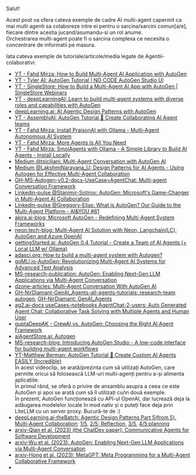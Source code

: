 Salut!

Acest post va ofera cateva exemple de cadre AI multi-agent capermit ca mai multi agenti sa colaboreze intre ei pentru o sarcina/sarcini comun[a/e], fiecare dintre acestia jucand/asumandu-si un rol anume. 
<br/>Orchestrarea multi-agent poate fi o sarcina complexa ce necesita o concentrare de informatii pe masura.

Iata cateva exemple de tutoriale/articole/media legate de Agentii-colaborativi:

 - [YT - Fahd Mirza: How to Build Multi-Agent AI Application with AutoGen](https://www.youtube.com/watch?v=YU9TmHcmjC4)
 - [YT - Tyler AI: AutoGen Tutorial | NO CODE AutoGen Studio UI](https://www.youtube.com/watch?v=ZmduUzy5--o&ab_channel=TylerAI)
 - [YT - SingleStore: How to Build a Multi-Agent AI App with AutoGen | SingleStore Webinars](https://www.youtube.com/watch?v=_6g5X4EmRBE&ab_channel=SingleStore)
 - [YT - deepLearningAI: Learn to build multi-agent systems with diverse roles and capabilities with AutoGen](https://www.youtube.com/watch?v=6gnvm-8NEmA&ab_channel=DeepLearningAI)
 - [deepLearning.ai: AI Agentic Design Patterns with AutoGen](https://www.deeplearning.ai/short-courses/ai-agentic-design-patterns-with-autogen/)
 - [YT - AssemblyAI: AutoGen Tutorial 🤖 Create Collaborating AI Agent teams](https://www.youtube.com/watch?v=0GyJ3FLHR1o&ab_channel=AssemblyAI)
 - [YT - Fahd Mirza: Install PraisonAI with Ollama - Multi-Agent Autonomous AI System](https://www.youtube.com/watch?v=wJzeg6IUzJY)
 - [YT - Fahd Mirza: More Agents Is All You Need](https://www.youtube.com/watch?v=awbsdnPkPLA&ab_channel=FahdMirza)
 - [YT - Fahd Mirza: SmolAgents with Ollama - A Simple Library to Build AI Agents - Install Locally](https://www.youtube.com/watch?v=pOBwIvpGWvU&ab_channel=FahdMirza)
 - [Medium @tsiciliani: Multi-Agent Conversation with AutoGen AI](https://medium.com/@tsiciliani/multi-agent-conversation-with-autogen-ai-52a48240e698)
 - [Medium @LakshmiNarayana_U: Design Patterns for AI Agents - Using Autogen for Effective Multi-Agent Collaboration](https://medium.com/@LakshmiNarayana_U/design-patterns-for-ai-agents-using-autogen-for-effective-multi-agent-collaboration-5f1067a7c63b)
 - [GH-MS-Autogen-v0.2-docs-UseCase=AgentChat: Multi-agent Conversation Framework](https://microsoft.github.io/autogen/0.2/docs/Use-Cases/agent_chat/)
 - [Linkedin-pulse @Stanimir-Sotirov: AutoGen: Microsoft's Game-Changer in Multi-Agent AI Collaboration](https://www.linkedin.com/pulse/autogen-microsofts-game-changer-multi-agent-ai-sotirov/)
 - [Linkedin-pulse @Greggory-Elias: What is AutoGen? Our Guide to the Multi-Agent Platform - AI&YOU #61](https://www.linkedin.com/pulse/what-autogen-our-guide-multi-agent-platform-aiyou-61-greggory-elias-mfvje/)
 - [akira.ai-blog: Microsoft AutoGen - Redefining Multi-Agent System Frameworks](https://www.akira.ai/blog/microsoft-autogen-with-multi-agent-system)
 - [neon.tech-blog: Multi-Agent AI Solution with Neon, Langchain(LC), AutoGen and Azure OpenAI](https://neon.tech/blog/multi-agent-ai-solution-with-neon-langchain-autogen-and-azure-openai)
 - [gettingStarted.ai: AutoGen 0.4 Tutorial - Create a Team of AI Agents (+ Local LLM w/ Ollama)](https://www.gettingstarted.ai/autogen-multi-agent-workflow-tutorial/)
 - [adasci.org: How to build a multi-agent system with Autogen?](https://adasci.org/how-to-build-a-multi-agent-system-with-autogen/)
 - [goMLl.io-AutoGen: Revolutionizing Multi-Agent AI Systems for Advanced Text Analysis](https://www.goml.io/autogen-revolutionizing-multi-agent-ai-systems-for-advanced-text-analysis/)
 - [MS-research-publication: AutoGen: Enabling Next-Gen LLM Applications via Multi-Agent Conversation](https://www.microsoft.com/en-us/research/publication/autogen-enabling-next-gen-llm-applications-via-multi-agent-conversation-framework/)
 - [dzone-articles: Multi-Agent Conversation With AutoGen AI](https://dzone.com/articles/multi-agent-conversation-with-autogen-ai)
 - [GH-NirDiamant-GenAI_Agents-all-agents-tutorials: research-team autogen](https://github.com/NirDiamant/GenAI_Agents/blob/main/all_agents_tutorials/research_team_autogen.ipynb); [GH-NirDiamant: GenAI_Agents](https://github.com/NirDiamant/GenAI_Agents/tree/main)
 - [ag2.ai-docs useCases-notebooks AgentChat-2-users: Auto Generated Agent Chat: Collaborative Task Solving with Multiple Agents and Human User](https://docs.ag2.ai/docs/use-cases/notebooks/notebooks/agentchat_two_users)
 - [guptaDeepAK - CrewAI vs. AutoGen: Choosing the Right AI Agent Framework](https://guptadeepak.com/crewai-vs-autogen-choosing-the-right-ai-agent-framework/)
 - [aiAgentStore.ai: Autogen](https://aiagentstore.ai/ai-agent/autogen)
 - [MS-research-blog: Introducing AutoGen Studio - A low-code interface for building multi-agent workflows](https://www.microsoft.com/en-us/research/blog/introducing-autogen-studio-a-low-code-interface-for-building-multi-agent-workflows/)
 - [YT-Matthew Berman: AutoGen Tutorial 🚀 Create Custom AI Agents EASILY (Incredible)](https://www.youtube.com/watch?v=vU2S6dVf79M&ab_channel=MatthewBerman)
   <br/>În acest videoclip, se arată/prezinta cum să utilizați AutoGen, care permite oricui să folosească LLM-uri multi-agenți pentru a-și alimenta aplicațiile.
   <br/>În primul rând, se oferă o privire de ansamblu asupra a ceea ce este AutoGen și apoi se arată cum să îl utilizați cu/in două exemple.
   <br/>În prezent, AutoGen funcționează cu API-ul OpenAI, dar lucrează deja la adăugarea modelelor locale în mod nativ și o puteți face deja prin LiteLLM cu un server proxy. Bucură-te de :)
 - [deepLearning.ai-theBatch: Agentic Design Patterns Part 5(from 5), Multi-Agent Collaboration](https://www.deeplearning.ai/the-batch/agentic-design-patterns-part-5-multi-agent-collaboration/); [1/5](https://www.deeplearning.ai/the-batch/how-agents-can-improve-llm-performance/?ref=dl-staging-website.ghost.io), [2/5: Reflection](https://www.deeplearning.ai/the-batch/agentic-design-patterns-part-2-reflection/?ref=dl-staging-website.ghost.io), [3/5](https://www.deeplearning.ai/the-batch/agentic-design-patterns-part-3-tool-use/?ref=dl-staging-website.ghost.io), [4/5:planning](https://www.deeplearning.ai/the-batch/agentic-design-patterns-part-4-planning/?ref=dl-staging-website.ghost.io)
 - [arxiv-Qian et al. (2023) (the ChatDev paper): Communicative Agents for Software Development](https://arxiv.org/abs/2307.07924?utm_campaign=The%20Batch&utm_source=hs_email&utm_medium=email&_hsenc=p2ANqtz-8TZzur2df1qdnGx09b-Fg94DTsc3-xXao4StKvKNU2HR51el3n8yOm0CPSw6GiAoLQNKua)
 - [arxiv-Wu et al. (2023): AutoGen: Enabling Next-Gen LLM Applications via Multi-Agent Conversation](https://arxiv.org/abs/2308.08155?utm_campaign=The%20Batch&utm_source=hs_email&utm_medium=email&_hsenc=p2ANqtz-8TZzur2df1qdnGx09b-Fg94DTsc3-xXao4StKvKNU2HR51el3n8yOm0CPSw6GiAoLQNKua)
 - [arxiv-Hong et al. (2023): MetaGPT: Meta Programming for a Multi-Agent Collaborative Framework](https://arxiv.org/abs/2308.00352?utm_campaign=The%20Batch&utm_source=hs_email&utm_medium=email&_hsenc=p2ANqtz-8TZzur2df1qdnGx09b-Fg94DTsc3-xXao4StKvKNU2HR51el3n8yOm0CPSw6GiAoLQNKua)
 - 
